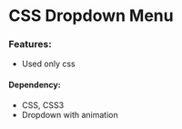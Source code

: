 # CSS Dropdown Menu

### Features:
- Used only css


#### Dependency:
- CSS, CSS3
- Dropdown with animation




